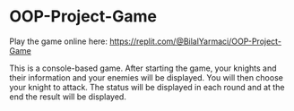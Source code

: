 # OOP-Project-Game
Play the game online here: https://replit.com/@BilalYarmaci/OOP-Project-Game

This is a console-based game.
After starting the game, your knights and their information and your enemies will be displayed.
You will then choose your knight to attack. The status will be displayed in each round and at the end the result will be displayed.

